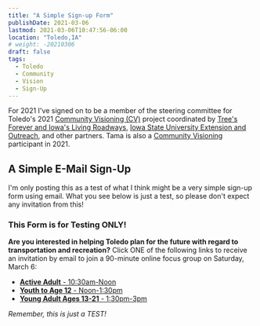 ```yaml
---
title: "A Simple Sign-up Form"
publishDate: 2021-03-06
lastmod: 2021-03-06T10:47:56-06:00
location: "Toledo,IA"
# weight: -20210306
draft: false
tags:
  - Toledo
  - Community
  - Vision
  - Sign-Up
---
```


For 2021 I've signed on to be a member of the steering committee for Toledo's 2021 [Community Visioning (CV)](https://www.communityvisioning.org/toledo/) project coordinated by [Tree's Forever and Iowa's Living Roadways](http://www.treesforever.org/IowasLivingRoadways), [Iowa State University Extension and Outreach](https://www.extension.iastate.edu/), and other partners.  Tama is also a [Community Visioning](https://www.communityvisioning.org/tama/) participant in 2021.  

## A Simple E-Mail Sign-Up

I'm only posting this as a test of what I think might be a very simple sign-up form using email.  What you see below is just a test, so please don't expect any invitation from this!  

### This Form is for Testing ONLY!

**Are you interested in helping Toledo plan for the future with regard to transportation and recreation?** Click ONE of the following links to receive an invitation by email to join a 90-minute online focus group on Saturday, March 6:  

  - [**Active Adult** - 10:30am-Noon](mailto:mark.mcfate@icloud.com?subject=Toledo:Active%20Adult&body=Please%20send%20this%20email%20to%20confirm%20your%20interest.%20Thank%20You!)
  - [**Youth to Age 12** - Noon-1:30pm](mailto:mark.mcfate@icloud.com?subject=Toledo:Youth&body=Please%20send%20this%20email%20to%20confirm%20your%20interest.%20Thank%20You!)
  - [**Young Adult Ages 13-21** - 1:30pm-3pm](mailto:mark.mcfate@icloud.com?subject=Toledo:Young%20Adult&body=Please%20send%20this%20email%20to%20confirm%20your%20interest.%20Thank%20You!)

_Remember, this is just a TEST!_

